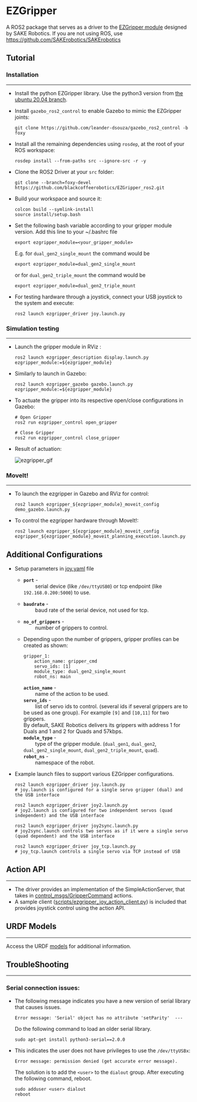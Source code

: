 # EZGripper

A ROS2 package that serves as a driver to the [EZGripper module](https://sakerobotics.com/) designed by SAKE Robotics. If you are not using ROS, use https://github.com/SAKErobotics/SAKErobotics

## Tutorial

### Installation
---

* Install the python EZGripper library. Use the python3 version from [the ubuntu 20.04 branch](https://github.com/SAKErobotics/libezgripper/tree/ubuntu-20.04).

* Install `gazebo_ros2_control` to enable Gazebo to mimic the EZGripper joints:

	  git clone https://github.com/leander-dsouza/gazebo_ros2_control -b foxy

* Install all the remaining dependencies using `rosdep`, at the root of your ROS workspace:

	  rosdep install --from-paths src --ignore-src -r -y

* Clone the ROS2 Driver at your `src` folder:

   	  git clone --branch=foxy-devel https://github.com/blackcoffeerobotics/EZGripper_ros2.git

* Build your workspace and source it:

	  colcon build --symlink-install
	  source install/setup.bash


* Set the following bash variable according to your gripper module version. Add this line to your ~/.bashrc file

	  export ezgripper_module=<your_gripper_module>

	E.g. for `dual_gen2_single_mount` the command would be 

	  export ezgripper_module=dual_gen2_single_mount

	or for `dual_gen2_triple_mount` the command would be

	  export ezgripper_module=dual_gen2_triple_mount

* For testing hardware through a joystick, connect your USB joystick to the system and execute:

      ros2 launch ezgripper_driver joy.launch.py
### Simulation testing
---

* Launch the gripper module in RViz :

	  ros2 launch ezgripper_description display.launch.py ezgripper_module:=${ezgripper_module}

* Similarly to launch in Gazebo:

	  ros2 launch ezgripper_gazebo gazebo.launch.py ezgripper_module:=${ezgripper_module}

* To actuate the gripper into its respective open/close configurations in Gazebo:

	  # Open Gripper
	  ros2 run ezgripper_control open_gripper

	  # Close Gripper
	  ros2 run ezgripper_control close_gripper

* Result of actuation:

	![ezgripper_gif](https://user-images.githubusercontent.com/45683974/160160044-1a240688-a3f1-4308-a370-0df4f2a84611.gif)

### MoveIt!
---

* To launch the ezgripper in Gazebo and RViz for control:

	  ros2 launch ezgripper_${ezgripper_module}_moveit_config demo_gazebo.launch.py

* To control the ezgripper hardware through MoveIt!:

	  ros2 launch ezgripper_${ezgripper_module}_moveit_config ezgripper_${ezgripper_module}_moveit_planning_execution.launch.py


## Additional Configurations

* Setup parameters in [joy.yaml](ezgripper_control/config/joy.yaml) file
  - **`port`** - <br/>&nbsp;&nbsp;&nbsp;&nbsp;&nbsp;&nbsp;&nbsp;&nbsp;serial device (like `/dev/ttyUSB0`) or tcp endpoint (like `192.168.0.200:5000`) to use.
  - **`baudrate`** - <br/>&nbsp;&nbsp;&nbsp;&nbsp;&nbsp;&nbsp;&nbsp;&nbsp;baud rate of the serial device, not used for tcp.
  - **`no_of_grippers`** - <br/>&nbsp;&nbsp;&nbsp;&nbsp;&nbsp;&nbsp;&nbsp;&nbsp;number of grippers to control.
  - Depending upon the number of grippers, gripper profiles can be created as shown:

		gripper_1:
			action_name: gripper_cmd
			servo_ids: [1]
			module_type: dual_gen2_single_mount
			robot_ns: main

	**`action_name`** - <br/>&nbsp;&nbsp;&nbsp;&nbsp;&nbsp;&nbsp;&nbsp;&nbsp;name of the action to be used.<br/>
  **`servo_ids`** - <br/>&nbsp;&nbsp;&nbsp;&nbsp;&nbsp;&nbsp;&nbsp;&nbsp;list of servo ids to control. (several ids if several grippers are to be used as one group). For example `[9]` and `[10,11]` for two grippers.<br/>
	By default, SAKE Robotics delivers its grippers with address 1 for Duals and 1 and 2 for Quads and 57kbps.<br/>
  **`module_type`** - <br/>&nbsp;&nbsp;&nbsp;&nbsp;&nbsp;&nbsp;&nbsp;&nbsp;type of the gripper module. (`dual_gen1`, `dual_gen2`, `dual_gen2_single_mount`, `dual_gen2_triple_mount`, `quad`).<br/>
	**`robot_ns`** - <br/>&nbsp;&nbsp;&nbsp;&nbsp;&nbsp;&nbsp;&nbsp;&nbsp;namespace of the robot.

* Example launch files to support various EZGripper configurations.

	  ros2 launch ezgripper_driver joy.launch.py
	  # joy.launch is configured for a single servo gripper (dual) and the USB interface

	  ros2 launch ezgripper_driver joy2.launch.py
	  # joy2.launch is configured for two independent servos (quad independent) and the USB interface

	  ros2 launch ezgripper_driver joy2sync.launch.py
	  # joy2sync.launch controls two servos as if it were a single servo (quad dependent) and the USB interface

	  ros2 launch ezgripper_driver joy_tcp.launch.py
	  # joy_tcp.launch controls a single servo via TCP instead of USB


## Action API
---

* The driver provides an implementation of the SimpleActionServer, that takes in [control_msgs/GripperCommand](http://docs.ros.org/indigo/api/control_msgs/html/action/GripperCommand.html) actions.<br/>
* A sample client ([scripts/ezgripper_joy_action_client.py](ezgripper_driver/scripts/ezgripper_joy_action_client.py)) is included that provides joystick control using the action API.


## URDF Models
---

Access the URDF [models](https://github.com/SAKErobotics/EZGripper/tree/master/ezgripper_driver/urdf) for additional information.


## TroubleShooting
---

### Serial connection issues:

* The following message indicates you have a new version of serial library that causes issues.

	  Error message: 'Serial' object has no attribute 'setParity'  ---

  Do the following command to load an older serial library.

	  sudo apt-get install python3-serial==2.0.0

* This indicates the user does not have privileges to use the `/dev/ttyUSBx`:

	  Error message: permission denied (get accurate error message).

	The solution is to add the `<user>` to the `dialout` group.  After executing the following command, reboot.

	  sudo adduser <user> dialout
	  reboot
